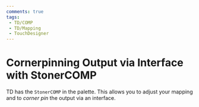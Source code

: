 ```yaml
---
comments: true
tags:
 - TD/COMP
 - TD/Mapping
 - TouchDesigner
---
```


# Cornerpinning Output via Interface with StonerCOMP
TD has the `StonerCOMP` in the palette. This allows you to adjust your mapping and to *corner pin* the output via an interface.

